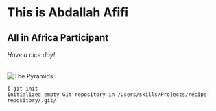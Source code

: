 # This is Abdallah Afifi
## All in Africa Participant
###### Have a nice day!

![The Pyramids](https://en.wikipedia.org/wiki/File:All_Gizah_Pyramids.jpg)


```
$ git init
Initialized empty Git repository in /Users/skills/Projects/recipe-repository/.git/
```
